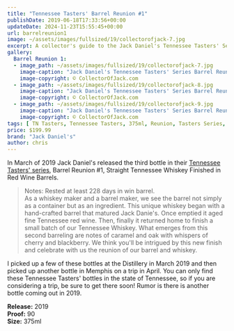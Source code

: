 ```yaml
---
title: "Tennessee Tasters' Barrel Reunion #1"
publishDate: 2019-06-18T17:33:56+00:00
updateDate: 2024-11-23T15:55:45+00:00
url: barrelreunion1
image: ~/assets/images/fullsized/19/collectorofjack-7.jpg
excerpt: A collector's guide to the Jack Daniel's Tennessee Tasters' Series Barrel Reunion #1 bottle.
gallery:
  Barrel Reunion 1:
  - image_path: ~/assets/images/fullsized/19/collectorofjack-7.jpg
    image-caption: "Jack Daniel's Tennessee Tasters' Series Barrel Reunion #1 bottle."
    image-copyright: © CollectorOfJack.com
  - image_path: ~/assets/images/fullsized/19/collectorofjack-8.jpg
    image-caption: "Jack Daniel's Tennessee Tasters' Series Barrel Reunion #1 bottle."
    image-copyright: © CollectorOfJack.com
  - image_path: ~/assets/images/fullsized/19/collectorofjack-9.jpg
    image-caption: "Jack Daniel's Tennessee Tasters' Series Barrel Reunion #1 bottle."
    image-copyright: © CollectorOfJack.com
tags: [ TN Tasters, Tennessee Tasters, 375ml, Reunion, Tasters Series, Tasters ]
price: $199.99
brand: "Jack Daniel's"
author: chris
---
```

In March of 2019 Jack Daniel's released the third bottle in their [Tennessee Tasters' series](/series/tasters-distillery), Barrel Reunion #1, Straight Tennessee Whiskey Finished in Red Wine Barrels. 

> Notes: Rested at least 228 days in win barrel.  
> As a whiskey maker and a barrel maker, we see the barrel not simply as a container but as an ingredient. This unique whiskey began with a hand-crafted barrel that matured Jack Danie's. Once emptied it aged fine Tennessee red wine. Then, finally it returned home to finish a small batch of our Tennessee Whiskey. What emerges from this second barreling are notes of caramel and oak with whispers of cherry and blackberry. We think you'll be intrigued by this new finish and celebrate with us the reunion of our barrel and whiskey.

I picked up a few of these bottles at the Distillery in March 2019 and then picked up another bottle in Memphis on a trip in April. You can only find these Tennessee Tasters' bottles in the state of Tennessee, so if you are considering a trip, be sure to get there soon! Rumor is there is another bottle coming out in 2019.

**Release:** 2019  
**Proof:** 90  
**Size:** 375ml  

